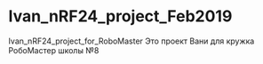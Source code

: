 # Ivan_nRF24_project_Feb2019
Ivan_nRF24_project_for_RoboMaster
Это проект Вани для кружка РобоМастер школы №8
